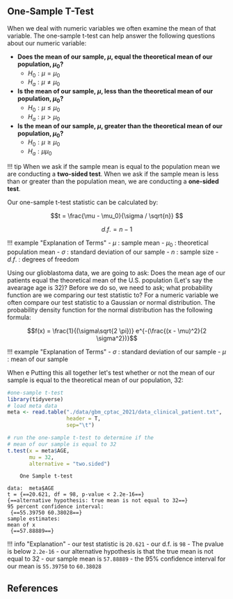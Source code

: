 ## One-Sample T-Test

When we deal with numeric variables we often examine the mean of that variable. The one-sample t-test can help answer the following questions about our 
numeric variable:

- **Does the mean of our sample, $\mu$, equal the theoretical mean of our population, $\mu_0$?**
    - $H_0: \mu = \mu_0$
    - $H_a: \mu \neq \mu_0$
- **Is the mean of our sample, $\mu$, less than the theoretical mean of our population, $\mu_0$?**
    - $H_0: \mu \le \mu_0$
    - $H_a: \mu > \mu_0$
- **Is the mean of our sample, $\mu$, greater than the theoretical mean of our population, $\mu_0$?**
    - $H_0: \mu \ge \mu_0$
    - $H_a: \mu  \mu_0$

!!! tip
    When we ask if the sample mean is equal to the population mean we are conducting a **two-sided test**. When we ask if the sample mean is less than 
    or greater than the population mean, we are conducting a **one-sided test**.
    
Our one-sample t-test statistic can be calculated by:

$$t = \frac{\mu - \mu_0}{\sigma / \sqrt{n}} $$

$$d.f. = n - 1$$

!!! example "Explanation of Terms"
    - $\mu$ : sample mean
    - $\mu_0$ : theoretical population mean
    - $\sigma$ : standard deviation of our sample
    - $n$ : sample size
    - $d.f.$ : degrees of freedom
    
Using our glioblastoma data, we are going to ask: Does the mean age of our patients equal the theoretical mean of the U.S. population (Let's say the avearage age is 32)? Before we do so, we need to ask; what probability function are we comparing our test statistic to? For a numeric variable we often compare our test statistic to a Gaussian or normal distribution. The probability density function for the normal distribution has the following formula:

$$f(x) = \frac{1}{(\sigma\sqrt{2 \pi})} e^{-(\frac{(x - \mu)^2}{2 \sigma^2})}$$

!!! example "Explanation of Terms"
    - $\sigma$ : standard deviation of our sample
    - $\mu$ : mean of our sample
    
When e
Putting this all together let's test whether or not the mean of our sample is equal to the theoretical mean of our population, 32:

```R
#one-sample t-test
library(tidyverse)
# load meta data
meta <- read.table("./data/gbm_cptac_2021/data_clinical_patient.txt",
                   header = T,
                   sep="\t")

# run the one-sample t-test to determine if the
# mean of our sample is equal to 32
t.test(x = meta$AGE,
       mu = 32,
       alternative = "two.sided")
```

```
	One Sample t-test

data:  meta$AGE
t = {==20.621, df = 98, p-value < 2.2e-16==}
{==alternative hypothesis: true mean is not equal to 32==}
95 percent confidence interval:
 {==55.39750 60.38028==}
sample estimates:
mean of x 
 {==57.88889==} 
```

!!! info "Explanation"
    - our test statistic is `20.621`
    - our d.f. is `98`
    - The pvalue is below `2.2e-16`
    - our alternative hypothesis is that the true mean is not equal to 32
    - our sample mean is `57.88889` 
    - the 95% confidence interval for our mean is `55.39750` to `60.38028`
    
    

## References

